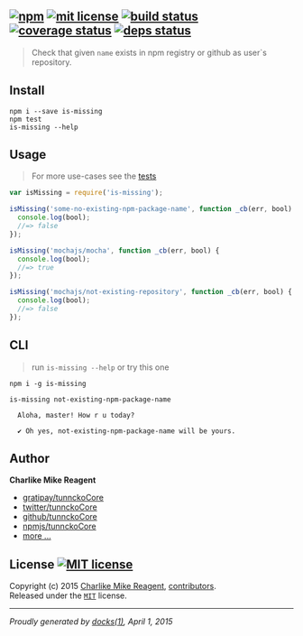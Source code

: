 ## [![npm][npmjs-img]][npmjs-url] [![mit license][license-img]][license-url] [![build status][travis-img]][travis-url] [![coverage status][coveralls-img]][coveralls-url] [![deps status][daviddm-img]][daviddm-url]

> Check that given `name` exists in npm registry or github as user`s repository.

## Install
```
npm i --save is-missing
npm test
is-missing --help
```


## Usage
> For more use-cases see the [tests](./test.js)

```js
var isMissing = require('is-missing');

isMissing('some-no-existing-npm-package-name', function _cb(err, bool) {
  console.log(bool);
  //=> false
});

isMissing('mochajs/mocha', function _cb(err, bool) {
  console.log(bool);
  //=> true
});

isMissing('mochajs/not-existing-repository', function _cb(err, bool) {
  console.log(bool);
  //=> false
});
```


## CLI
> run `is-missing --help` or try this one

```
npm i -g is-missing

is-missing not-existing-npm-package-name

  Aloha, master! How r u today?

  ✔ Oh yes, not-existing-npm-package-name will be yours.

```


## Author
**Charlike Mike Reagent**
+ [gratipay/tunnckoCore][author-gratipay]
+ [twitter/tunnckoCore][author-twitter]
+ [github/tunnckoCore][author-github]
+ [npmjs/tunnckoCore][author-npmjs]
+ [more ...][contrib-more]


## License [![MIT license][license-img]][license-url]
Copyright (c) 2015 [Charlike Mike Reagent][contrib-more], [contributors][contrib-graf].  
Released under the [`MIT`][license-url] license.


[npmjs-url]: http://npm.im/is-missing
[npmjs-img]: https://img.shields.io/npm/v/is-missing.svg?style=flat&label=is-missing

[coveralls-url]: https://coveralls.io/r/tunnckoCore/is-missing?branch=master
[coveralls-img]: https://img.shields.io/coveralls/tunnckoCore/is-missing.svg?style=flat

[license-url]: https://github.com/tunnckoCore/is-missing/blob/master/license.md
[license-img]: https://img.shields.io/badge/license-MIT-blue.svg?style=flat

[travis-url]: https://travis-ci.org/tunnckoCore/is-missing
[travis-img]: https://img.shields.io/travis/tunnckoCore/is-missing.svg?style=flat

[daviddm-url]: https://david-dm.org/tunnckoCore/is-missing
[daviddm-img]: https://img.shields.io/david/tunnckoCore/is-missing.svg?style=flat

[author-gratipay]: https://gratipay.com/tunnckoCore
[author-twitter]: https://twitter.com/tunnckoCore
[author-github]: https://github.com/tunnckoCore
[author-npmjs]: https://npmjs.org/~tunnckocore

[contrib-more]: http://j.mp/1stW47C
[contrib-graf]: https://github.com/tunnckoCore/is-missing/graphs/contributors

***

_Proudly generated by [docks(1)](https://github.com/tunnckoCore), April 1, 2015_